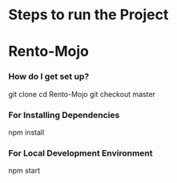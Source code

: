 # Steps to run the Project #

# Rento-Mojo

### How do I get set up? ###
git clone <repo name>
cd  Rento-Mojo
git checkout master

### For Installing Dependencies
npm install

### For Local Development Environment
npm start
